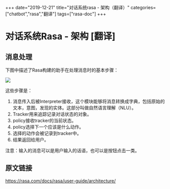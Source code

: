 +++
date="2019-12-21"
title="对话系统rasa - 架构（翻译）"
categories=["chatbot","rasa","翻译"]
tags=["rasa-doc"]
+++

# 对话系统Rasa - 架构 [翻译]

## 消息处理

下图中描述了Rasa构建的助手在处理消息时的基本步骤：

![](https://rasa.com/docs/rasa/_images/rasa-message-processing.png)

这些步骤是：

1. 消息传入后被Interpreter接收，这个模块能够将消息转换成字典，包括原始的文本，意图，发现的实体。这部分叫做自然语言理解（NLU）。
2. Tracker用来追踪记录对话状态的对象。
3. policy接收tracker的当前状态。
4. policy选择下一个应该是什么动作。
5. 选择的动作会被记录到tracker中。
6. 结果返回给用户。

注意：输入的消息可以是用户输入的话语，也可以是按钮点击一类。

## 原文链接

https://rasa.com/docs/rasa/user-guide/architecture/
